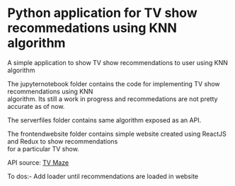 # Python application for TV show recommedations using KNN algorithm  
A simple application to show TV show recommendations to user using KNN algorithm 

The jupyternotebook folder contains the code for implementing TV show recommendations using KNN  
algorithm. Its still a work in progress and recommedations are not pretty accurate as of now.  

The serverfiles folder contains same algorithm exposed as an API.  

The frontendwebsite folder contains simple website created using ReactJS and Redux to show recommendations  
for a particular TV show.  

API source: [TV Maze](https://www.tvmaze.com/api)

To dos:-
Add loader until recommendations are loaded in website  

